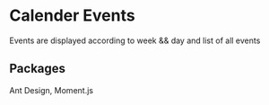 # Calender Events

Events are displayed according to week && day and list of all events

## Packages

Ant Design, Moment.js






